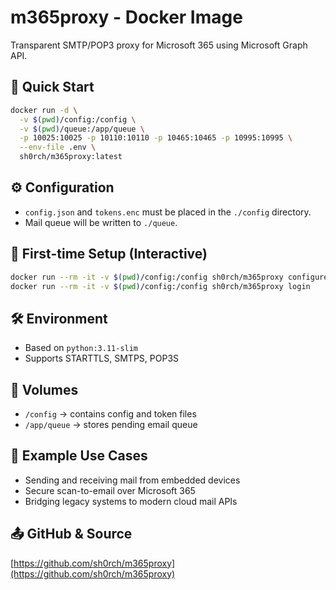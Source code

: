 # m365proxy - Docker Image

Transparent SMTP/POP3 proxy for Microsoft 365 using Microsoft Graph API.

## 🐳 Quick Start

```bash
docker run -d \
  -v $(pwd)/config:/config \
  -v $(pwd)/queue:/app/queue \
  -p 10025:10025 -p 10110:10110 -p 10465:10465 -p 10995:10995 \
  --env-file .env \
  sh0rch/m365proxy:latest
```

## ⚙️ Configuration

- `config.json` and `tokens.enc` must be placed in the `./config` directory.
- Mail queue will be written to `./queue`.

## 🔐 First-time Setup (Interactive)

```bash
docker run --rm -it -v $(pwd)/config:/config sh0rch/m365proxy configure
docker run --rm -it -v $(pwd)/config:/config sh0rch/m365proxy login
```

## 🛠 Environment

- Based on `python:3.11-slim`
- Supports STARTTLS, SMTPS, POP3S

## 📂 Volumes

- `/config` → contains config and token files
- `/app/queue` → stores pending email queue

## 💬 Example Use Cases

- Sending and receiving mail from embedded devices
- Secure scan-to-email over Microsoft 365
- Bridging legacy systems to modern cloud mail APIs

## 📤 GitHub & Source

[https://github.com/sh0rch/m365proxy](https://github.com/sh0rch/m365proxy)
